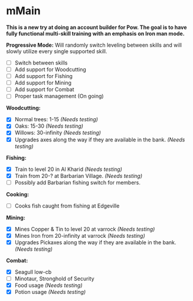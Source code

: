 # mMain
**This is a new try at doing an account builder for Pow. The goal is to have fully functional multi-skill training with an emphasis on Iron man mode.**

**Progressive Mode:**
Will randomly switch leveling between skills and will slowly utilize every single supported skill.
- [ ] Switch between skills
- [ ] Add support for Woodcutting
- [ ] Add support for Fishing
- [ ] Add support for Mining
- [ ] Add support for Combat
- [ ] Proper task management (On going)

**Woodcutting:**
- [X] Normal trees: 1-15 *(Needs testing)*
- [X] Oaks: 15-30 *(Needs testing)*
- [X] Willows: 30-infinity *(Needs testing)*
- [X] Upgrades axes along the way if they are available in the bank. *(Needs testing)*

**Fishing:**
- [X] Train to level 20 in Al Kharid *(Needs testing)*
- [X] Train from 20-? at Barbarian Village. *(Needs testing)*
- [ ] Possibly add Barbarian fishing switch for members.

**Cooking:**
- [ ] Cooks fish caught from fishing at Edgeville

**Mining:**
- [X] Mines Copper & Tin to level 20 at varrock *(Needs testing)*
- [X] Mines Iron from 20-infinity at varrock *(Needs testing)*
- [X] Upgrades Pickaxes along the way if they are available in the bank. *(Needs testing)*

**Combat:**
- [X] Seagull low-cb
- [ ] Minotaur, Stronghold of Security
- [X] Food usage *(Needs testing)*
- [X] Potion usage *(Needs testing)*